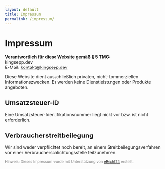 ```yaml
---
layout: default
title: Impressum
permalink: /impressum/
---
```


# Impressum

**Verantwortlich für diese Website gemäß § 5 TMG:**  
kingsepp.dev  
E-Mail: [kontakt@kingsepp.dev](mailto:kontakt@kingsepp.dev)

Diese Website dient ausschließlich privaten, nicht-kommerziellen Informationszwecken. Es werden keine Dienstleistungen oder Produkte angeboten.

## Umsatzsteuer-ID

Eine Umsatzsteuer-Identifikationsnummer liegt nicht vor bzw. ist nicht erforderlich.

## Verbraucherstreitbeilegung

Wir sind weder verpflichtet noch bereit, an einem Streitbeilegungsverfahren vor einer Verbraucherschlichtungsstelle teilzunehmen.

<small style="color:#888;">Hinweis: Dieses Impressum wurde mit Unterstützung von [eRecht24](https://www.e-recht24.de) erstellt.</small>
